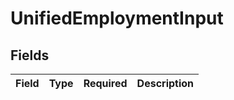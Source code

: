 # UnifiedEmploymentInput


## Fields

| Field       | Type        | Required    | Description |
| ----------- | ----------- | ----------- | ----------- |